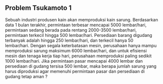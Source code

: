 ## Problem Tsukamoto 1

Sebuah industri produsen kain akan memproduksi kain sarung. Berdasarkan data 1 bulan terakhir, permintaan terbesar mencapai 5000 lembar/hari, permintaan sedang berada pada rentang 2000-3500 lembar/hari, permintaan terkecil hingga 500 lembar/hari. Persediaan barang digudang terbanyak adalah hingga 250 lembar/hari, dan terkecil hanya 50 lembar/hari. Dengan segala keterbatasan mesin, perusahaan hanya mampu memproduksi sarung maksimum 6000 lembar/hari, dan untuk efisiensi mesin dan tenaga kerja tiap hari, perusahaan memproduksi paling sedikit 1000 lembar/hari. Jika permintaan pasar mencapai 4000 lembar dan persediaan di gudang tersisa 500 lembar, maka berapa jumlah sarung yang harus diproduksi agar memenuhi permintaan pasar dan persediaan di gudang tetap aman ?
